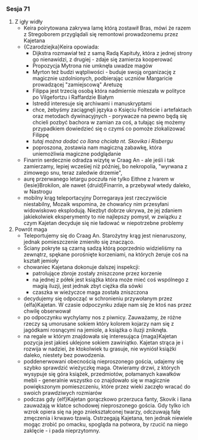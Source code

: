 ### Sesja 71
1. Z igły widły
    - Keira poirytowana zakrywa lamę którą zostawił Bras, mówi że razem z Stregoborem przyglądali się remontowi prowadzonemu przez Kajetana
    - {Czarodziejka}Keira opowiada:
        - Dijkstra rozmawiał też z samą Radą Kapituły, która z jednej strony go nienawidzi, z drugiej - zdaje się zamierza kooperować
        - Propozycja Mytrona nie umknęła uwadze magów
        - Myrton też budzi wątpliwości - buduje swoją organizację z magicznie uzdolnionych, podbierając uczniów Margaricie prowadzącej "zamiejscową" Aretuzę
        - Filippa jest trzecią osobą która nadmiernie mieszała w polityce po Vilgefortzu i Raffardzie Białym
        - Istredd interesuje się archiwami i manuskryptami
        - chce, żebyśmy zaciągnęli języka o Księciu Folteście i artefaktach oraz metodach dywinacyjnych - porywacze na pewno będą się chcieli pozbyć bachora w zamian za coś, a tułając się możemy przypadkiem dowiedzieć się o czymś co pomoże zlokalizować Filippę
        - _tutaj można dodać co Ilana chciała nt. Skovika i Risbergu_
        - poproszona, zostawia nam magiczną zabawkę, która uniemożliwia magiczne podglądanie
    - Finarrin serdecznie odradza wizytę w Craag An - ale jeśli i tak zamierzamy, lepiej wcześiej niż później, bo nekropolia, "wyrwana z zimowego snu, teraz zaledwie drzemie",
    - aurę przerwanego letargu poczuła nie tylko Eithne z Ivarem w {lesie}Brokilon, ale nawet {druid}Finarrin, a przebywał wtedy daleko, w Nastrogu
    - mobilny krąg teleportacyjny Dorregaraya jest rzeczywiście niestabilny, Mozaik wspomina, że chowańcy nim przesyłani widowiskowo eksplodują. Niezbyt dobrze ukrywa, że jej zdaniem jakiekolwiek eksperymenty to nie najlepszy pomysł, w związku z czym Kajetan decyduje się nie ładować w niepotrzebne problemy
2. Powrót maga
    - Teleportujemy się do Craag An. Starożytny krąg jest nienaruszony, jednak pomieszczenie zmieniło się znacząco.
    - Ściany pokryte są czarną sadzą którą poprzednio widzieliśmy na zewnątrz, spękane porośnięte korzeniami, na których żeruje coś na kształt jemioły
    - chowaniec Kajetana dokonuje dalszej inspekcji:
        - patrolujące zbroje zostały zniszczone przez korzenie
        - na jednej z półek jest książka która może mieć coś wspólnego z magią iluzji, jest jednak zbyt ciężka dla sówki
        - czaszka w wieżyczce maga została zniszczona
    - decydujemy się odpocząć w schronieniu przywołanym przez {elfa}Kajetan. W czasie odpoczynku zdaje nam się że ktoś nas przez chwilę obserwował
    - po odpoczynku wychylamy nos z piwnicy. Zauważamy, że różne rzeczy są umorusane sokiem który kolorem kojarzy nam się z jagódkami rosnącymi na jemiole, a książka o iluzji zniknęła.
    - na regale w którym znajdowała się interesująca {maga}Kajetan pozycja jest jakieś uklejone sokiem zawiniątko. Kajetan strąca je i rozwija w nadziei, że ktokolwiek tu grasuje, nie wyniósł książki daleko, niestety bez powodzenia.
    - poddenerwowani obecnością nieproszonego gościa, udajemy się szybko sprawdzić wieżyczkę maga. Otwieramy drzwi, z których wysypuje się góra książek, przedmiotów, połamanych kawałków mebli - generalnie wszystko co znajdowało się w magicznie powiększonym pomieszczeniu, które przez wieki zaczęło wracać do swoich prawdziwych rozmiarów
    - podczas gdy {elf}Kajetan gorączkowo przerzuca fanty, Skovik i Ilana zauważają w klatce schodowej nieproszonego gościa. Gdy tylko ich wzrok opiera się na jego zniekształconej twarzy, odczuwają falę zmęczenia i krwawo łzawią. Ostrzegają Kajetana, ten jednak niewiele mogąc zrobić po omacku, spogląda na potwora, by rzucić na niego zaklęcie - i pada nieprzytomny.